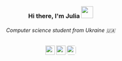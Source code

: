 <h3 align="center">Hi there, I'm Julia</a> 
<img src="https://github.com/blackcater/blackcater/raw/main/images/Hi.gif" height="32"/></h3>
<h6 align="center">Computer science student from Ukraine 🇺🇦</h6>
<!-- [![Telegram](https://img.shields.io/badge/Telegram-000000?style=for-the-badge&logo=Telegram&logoColor=white)](https://t.me/julia_io) -->


<p align="center">
  <!-- <a href="https://linkedin.com/in/" target="_blank"><img height="25" src = "https://img.shields.io/badge/LinkedIn-0077B5?style=for-the-badge&logo=linkedin&logoColor=white"></a> --> 
  <a href="https://t.me/julia_io" target="_blank"><img height="25" src = "https://img.shields.io/badge/Telegram-2CA5E0?style=for-the-badge&logo=telegram&logoColor=white"></a>
  <a href="mailto:juliaionova111@gmail.com" target="_blank"><img height="25" src = "https://img.shields.io/badge/Gmail-D14836?style=for-the-badge&logo=gmail&logoColor=white"></a>
  <a href="https://www.instagram.com/jul__ion/" target="_blank"><img height="25" style = "border-radius: 5px;" src = "https://img.shields.io/badge/Instagram-E4405F?style=for-the-badge&logo=instagram&logoColor=white"></a>
</p>
